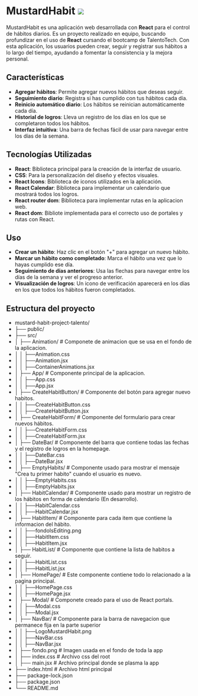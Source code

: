 # MustardHabit <img src="./src/Images/Favicon.ico">

MustardHabit es una aplicación web desarrollada con **React** para el control de hábitos diarios. Es un proyecto realizado en equipo, buscando profundizar en el uso de **React** cursando el bootcamp de TalentoTech. Con esta aplicación, los usuarios pueden crear, seguir y registrar sus hábitos a lo largo del tiempo, ayudando a fomentar la consistencia y la mejora personal.

## Características

- **Agregar hábitos**: Permite agregar nuevos hábitos que deseas seguir.
- **Seguimiento diario**: Registra si has cumplido con tus hábitos cada día.
- **Reinicio automático diario**: Los hábitos se reinician automáticamente cada día.
- **Historial de logros**: Lleva un registro de los días en los que se completaron todos los hábitos.
- **Interfaz intuitiva**: Una barra de fechas fácil de usar para navegar entre los días de la semana.

## Tecnologías Utilizadas

- **React**: Biblioteca principal para la creación de la interfaz de usuario.
- **CSS**: Para la personalización del diseño y efectos visuales.
- **React Icons**: Biblioteca de iconos utilizados en la aplicación.
- **React Calendar**: Biblioteca para implementar un calendario que mostrará todos los logros.
- **React router dom**: Biblioteca para implementar rutas en la aplicacion web.
- **React dom**: Bibliote implementada para el correcto uso de portales y rutas con React.

## Uso

- **Crear un hábito**: Haz clic en el botón "+" para agregar un nuevo hábito.
- **Marcar un hábito como completado**: Marca el hábito una vez que lo hayas cumplido ese día.
- **Seguimiento de días anteriores**: Usa las flechas para navegar entre los días de la semana y ver el progreso anterior.
- **Visualización de logros**: Un icono de verificación aparecerá en los días en los que todos los hábitos fueron completados.

## Estructura del proyecto

- mustard-habit-project-talento/
- ├── public/
- ├── src/
- │   ├── Animation/                 # Componete de animacion que se usa en el fondo de la aplicacion.
- │   │   ├──Animation.css   
- │   │   ├──Animation.jsx
- │   │   ├──ContainerAnimations.jsx
- │   ├── App/                       # Componente principal de la aplicacion.
- │   │   ├──App.css   
- │   │   ├──App.jsx
- │   ├── CreateHabitButton/         # Componente del botón para agregar nuevo habitos.   
- │   │   ├──CreateHabitButton.css   
- │   │   ├──CreateHabitButton.jsx
- │   ├── CreateHabitForm/           # Componente del formulario para crear nuevos hábitos.
- │   │   ├──CreateHabitForm.css
- │   │   ├──CreateHabitForm.jsx
- │   ├── DateBar/                   # Componente del barra que contiene todas las fechas y el registro de logros en la homepage.
- │   │   ├──DateBar.css
- │   │   ├──DateBar.jsx
- │   ├── EmptyHabits/               # Componente usado para mostrar el mensaje "Crea tu primer habito" cuando el usuario es nuevo.
- │   │   ├──EmptyHabits.css
- │   │   ├──EmptyHabits.jsx
- │   ├── HabitCalendar/             # Componente usado para mostrar un registro de los hábitos en forma de calendario (En desarrollo).
- │   │   ├──HabitCalendar.css   
- │   │   ├──HabitCalendar.jsx
- │   ├── HabitItem/                 # Componente para cada item que contiene la informacion del hábito.
- │   │   ├──fondoIsEditing.png
- │   │   ├──HabitItem.css   
- │   │   ├──HabitItem.jsx
- │   ├── HabitList/                 # Componente que contiene la lista de habitos a seguir.
- │   │   ├──HabitList.css   
- │   │   ├──HabitList.jsx
- │   ├── HomePage/                  # Este componente contiene todo lo relacionado a la pagina principal.
- │   │   ├──HomePage.css   
- │   │   ├──HomePage.jsx
- │   ├── Modal/                     # Componete creado para el uso de React portals.
- │   │   ├──Modal.css
- │   │   ├──Modal.jsx
- │   ├── NavBar/                    # Componente para la barra de navegacion que permanece fija en la parte superior
- │   │   ├──LogoMustardHabit.png
- │   │   ├──NavBar.css
- │   │   ├──NavBar.jsx
- │   ├── fondo.png                  # Imagen usada en el fondo de toda la app
- │   ├── index.css                  # Archivo css del root
- │   ├── main.jsx                   # Archivo principal donde se plasma la app
- ├── index.html                     # Archivo html principal
- ├── package-lock.json
- ├── package.json
- └── README.md
